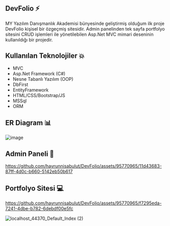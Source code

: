 ## DevFolio ⚡
MY Yazılım Danışmanlık Akademisi bünyesinde geliştirmiş olduğum ilk proje DevFolio kişisel bir özgeçmiş sitesidir. Admin panelinden tek sayfa portfolyo sitesini CRUD işlemleri ile yönetilebilen Asp.Net MVC mimari deseninin kullanıldığı bir projedir.

## Kullanılan Teknolojiler 💥
- MVC
- Asp.Net Framework (C#)
- Nesne Tabanlı Yazılım (OOP)
- DbFirst 
- EntityFramework
- HTML/CSS/Bootstrap/JS
- MSSql
- ORM

## ER Diagram 📊

![image](https://github.com/hayrunnisabulut/DevFolio/assets/95770965/1fda3f4f-2073-433a-9d4e-1576e53e62a0)


## Admin Paneli 👀


https://github.com/hayrunnisabulut/DevFolio/assets/95770965/11d43683-87ff-4d0c-b660-5142eb50b617


## Portfolyo Sitesi 💻



https://github.com/hayrunnisabulut/DevFolio/assets/95770965/f7295eda-7241-4dbe-b782-6debdf00e5fc



![localhost_44370_Default_Index (2)](https://github.com/hayrunnisabulut/DevFolio/assets/95770965/39121480-27e3-443e-9b8f-f794af86ebb7)



